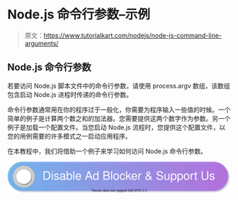# Node.js 命令行参数–示例

> 原文：<https://www.tutorialkart.com/nodejs/node-js-command-line-arguments/>

## Node.js 命令行参数

若要访问 Node.js 脚本文件中的命令行参数，请使用 process.argv 数组，该数组包含启动 Node.js 进程时传递的命令行参数。

命令行参数通常用在你的程序过于一般化，你需要为程序输入一些值的时候。一个简单的例子是计算两个数之和的加法器。您需要提供这两个数字作为参数。另一个例子是加载一个配置文件。当您启动 Node.js 流程时，您提供这个配置文件，以您的用例需要的许多模式之一启动应用程序。

在本教程中，我们将借助一个例子来学习如何访问 Node.js 命令行参数。

[![](img/925da31b32d6bc3827932f6c8afb11bb.png)](https://www.tutorialkart.com/)